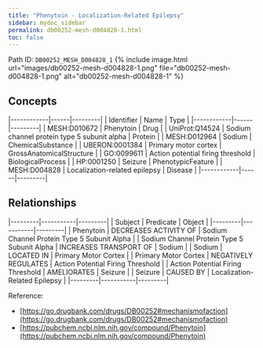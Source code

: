 ```yaml
---
title: "Phenytoin - Localization-Related Epilepsy"
sidebar: mydoc_sidebar
permalink: db00252-mesh-d004828-1.html
toc: false 
---
```



Path ID: `DB00252_MESH_D004828_1`
{% include image.html url="images/db00252-mesh-d004828-1.png" file="db00252-mesh-d004828-1.png" alt="db00252-mesh-d004828-1" %}

## Concepts

|------------|------|---------|
| Identifier | Name | Type    |
|------------|------|---------|
| MESH:D010672 | Phenytoin | Drug |
| UniProt:Q14524 | Sodium channel protein type 5 subunit alpha | Protein |
| MESH:D012964 | Sodium | ChemicalSubstance |
| UBERON:0001384 | Primary motor cortex | GrossAnatomicalStructure |
| GO:0099611 | Action potential firing threshold | BiologicalProcess |
| HP:0001250 | Seizure | PhenotypicFeature |
| MESH:D004828 | Localization-related epilepsy | Disease |
|------------|------|---------|

## Relationships

|---------|-----------|---------|
| Subject | Predicate | Object  |
|---------|-----------|---------|
| Phenytoin | DECREASES ACTIVITY OF | Sodium Channel Protein Type 5 Subunit Alpha |
| Sodium Channel Protein Type 5 Subunit Alpha | INCREASES TRANSPORT OF | Sodium |
| Sodium | LOCATED IN | Primary Motor Cortex |
| Primary Motor Cortex | NEGATIVELY REGULATES | Action Potential Firing Threshold |
| Action Potential Firing Threshold | AMELIORATES | Seizure |
| Seizure | CAUSED BY | Localization-Related Epilepsy |
|---------|-----------|---------|

Reference: 
  - [https://go.drugbank.com/drugs/DB00252#mechanismofaction](https://go.drugbank.com/drugs/DB00252#mechanismofaction)
  - [https://pubchem.ncbi.nlm.nih.gov/compound/Phenytoin](https://pubchem.ncbi.nlm.nih.gov/compound/Phenytoin)
